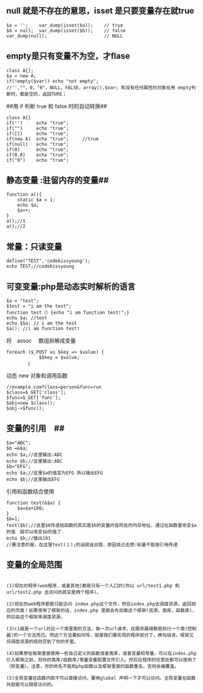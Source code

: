 ## null 就是不存在的意思，isset 是只要变量存在就true ##
```
$a = '';	var_dump(isset($a));	// true
$b = null;	var_dump(isset($b));	// false
var_dump(null);						// NULL
```
## empty是只有变量不为空，才flase ##
```
class A{};
$a = new A;
if(!empty($var)) echo "not empty";	
//'',""，0，"0"，NULL，FALSE，array(),$var; 和没有任何属性的对象在用 empty判断时，都是空的，返回TURE；
```
##用 if 判断 true 和 false 时的自动转换##
```
class A{}
if('')     echo "true";
if("")     echo "true";
if([]) 	   echo "true";
if(new A)  echo "true";		//true
if(null)   echo "true";
if(0)	   echo "true";
if(0.0)	   echo "true";
if("0")	   echo "true";
```

## 静态变量 :驻留内存的变量##
```
function a(){
	static $a = 1;
	echo $a;
	$a++;
}
a();//1
a();//2
```
## 常量：只读变量 ##
```
define("TEST",'codekissyoung');
echo TEST;//codekissyoung
```
## 可变变量:php是动态实时解析的语言 ##
```
$a = "test";
$test = "i am the test";
function test（）{echo "i am function test!";}   
echo $a; //test
echo $$a; // i am the test
$a(); //i am function test!
```
将　assoc 　数组拆解成变量
```
foreach ($_POST as $key => $value) {
			$$key = $value;
		｝
```
动态 new 对象和调用函数
```
//example.com?class=person&func=run
$class=$_GET['class'];
$func=$_GET['func'];
$obj=new $class();
$obj->$func();
```
##  变量的引用　##

```
$a="ABC"; 
$b =&$a; 
echo $a;//这里输出:ABC 
echo $b;//这里输出:ABC 
$b="EFG"; 
echo $a;//这里$a的值变为EFG 所以输出EFG 
echo $b;//这里输出EFG 
```
引用和函数结合使用
```
function test(&$a) { 
	$a=$a+100; 
} 
$b=1; 
test($b);//这里$b传递给函数的其实是$b的变量内容所处的内存地址，通过在函数里改变$a的值　就可以改变$b的值了 
echo $b;//输出101 
//要注意的是，在这里test(１);的话就会出错，原因自己去想:标量不能按引用传递
```

## 变量的全局范围 ##

```

(1)现在的程序(web程序，或者其他)都是只有一个入口的(你以 url/test1.php 和 url/test2.php 去访问的其实是两个程序)。

(2)现在的web程序都是只能访问 index.php这个文件，然后index.php去调度资源，返回相应的页面！如果使用了框架的话，index.php 里面会先加载这个框架(资源，类库，函数库)，然后由这个框架来调度资源。

(3)ci就是一个url对应一个类里面的方法，每一次url请求，在服务器端都是执行一个类(控制器)的一个方法而已。而这个方法要如何写，就是我们要实现的程序部分了。换句话说，框架又将调度资源的规则交到了你的手里。

(4)如果想在框架里面使用一些自己定义的函数或者类库，或者变量和常量，可以在index.php 引入框架之前，将你的类库/函数库/常量变量配置文件引入。然后在程序的任意处都可以使用了（除变量）。注意，你的命名不能和php函数以及框架里面的函数重名，否则会被覆盖。

(5)全局变量在函数内部不可以直接访问，要用global 声明一下才可以访问。全局变量在函数外部是可以随意访问的。

```














































